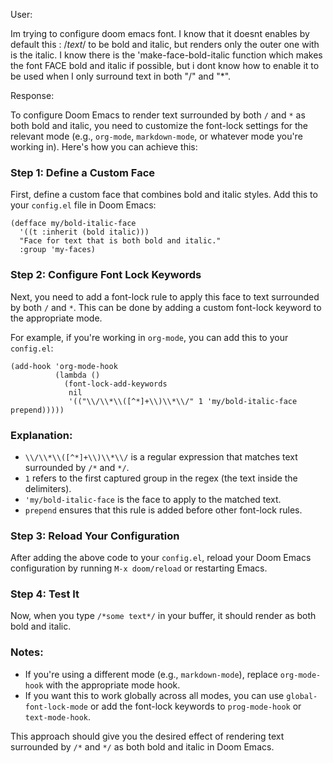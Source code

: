 User:

Im trying to configure doom emacs font. I know that it doesnt enables by default this :
/*text*/ to be bold and italic, but renders only the outer one with is the italic. I know there is the 'make-face-bold-italic function which makes the font FACE bold and italic if possible, but i dont know how to enable it to be used when I only surround text in both "/" and "*".

Response: 

To configure Doom Emacs to render text surrounded by both `/` and `*` as both bold and italic, you need to customize the font-lock settings for the relevant mode (e.g., `org-mode`, `markdown-mode`, or whatever mode you're working in). Here's how you can achieve this:

### Step 1: Define a Custom Face
First, define a custom face that combines bold and italic styles. Add this to your `config.el` file in Doom Emacs:

```elisp
(defface my/bold-italic-face
  '((t :inherit (bold italic)))
  "Face for text that is both bold and italic."
  :group 'my-faces)
```

### Step 2: Configure Font Lock Keywords
Next, you need to add a font-lock rule to apply this face to text surrounded by both `/` and `*`. This can be done by adding a custom font-lock keyword to the appropriate mode.

For example, if you're working in `org-mode`, you can add this to your `config.el`:

```elisp
(add-hook 'org-mode-hook
          (lambda ()
            (font-lock-add-keywords
             nil
             '(("\\/\\*\\([^*]+\\)\\*\\/" 1 'my/bold-italic-face prepend)))))
```

### Explanation:
- `\\/\\*\\([^*]+\\)\\*\\/` is a regular expression that matches text surrounded by `/*` and `*/`.
- `1` refers to the first captured group in the regex (the text inside the delimiters).
- `'my/bold-italic-face` is the face to apply to the matched text.
- `prepend` ensures that this rule is added before other font-lock rules.

### Step 3: Reload Your Configuration
After adding the above code to your `config.el`, reload your Doom Emacs configuration by running `M-x doom/reload` or restarting Emacs.

### Step 4: Test It
Now, when you type `/*some text*/` in your buffer, it should render as both bold and italic.

### Notes:
- If you're using a different mode (e.g., `markdown-mode`), replace `org-mode-hook` with the appropriate mode hook.
- If you want this to work globally across all modes, you can use `global-font-lock-mode` or add the font-lock keywords to `prog-mode-hook` or `text-mode-hook`.

This approach should give you the desired effect of rendering text surrounded by `/*` and `*/` as both bold and italic in Doom Emacs.
